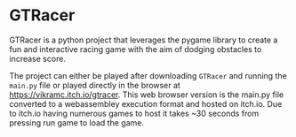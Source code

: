 # GTRacer

GTRacer is a python project that leverages the pygame library to create a fun and interactive racing game with the aim of dodging obstacles to increase score. 

The project can either be played after downloading `GTRacer` and running the `main.py` file or played directly in the browser at https://vikramc.itch.io/gtracer. This web browser version is
the main.py file converted to a webassembley execution format and hosted on itch.io. Due to itch.io having numerous games to host it takes ~30 seconds from pressing run game to load the game. 

